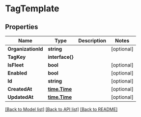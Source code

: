 # TagTemplate

## Properties

Name | Type | Description | Notes
------------ | ------------- | ------------- | -------------
**OrganizationId** | **string** |  | [optional] 
**TagKey** | **interface{}** |  | 
**IsFleet** | **bool** |  | [optional] 
**Enabled** | **bool** |  | [optional] 
**Id** | **string** |  | [optional] 
**CreatedAt** | [**time.Time**](time.Time.md) |  | [optional] 
**UpdatedAt** | [**time.Time**](time.Time.md) |  | [optional] 

[[Back to Model list]](../README.md#documentation-for-models) [[Back to API list]](../README.md#documentation-for-api-endpoints) [[Back to README]](../README.md)


